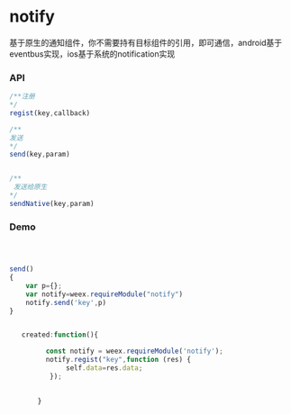 # notify

基于原生的通知组件，你不需要持有目标组件的引用，即可通信，android基于eventbus实现，ios基于系统的notification实现

### API

```js
/**注册
*/
regist(key,callback)

/**
发送
*/
send(key,param)


/**
 发送给原生
*/
sendNative(key,param)
```

### Demo

```js



send()
{
    var p={};
    var notify=weex.requireModule("notify")
    notify.send('key',p)
}


   created:function(){

         const notify = weex.requireModule('notify');
         notify.regist("key",function (res) {
              self.data=res.data;
          });  

         
       }


```



